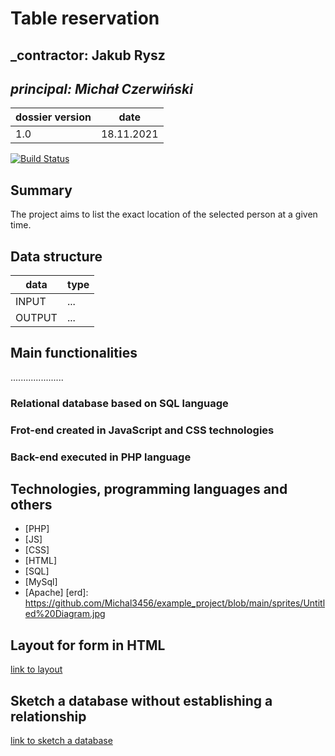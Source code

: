 # Table reservation

## _contractor: Jakub Rysz
## _principal: Michał Czerwiński_

| dossier version | date |
| ------ | ------ |
| 1.0 | 18.11.2021 |

[![Build Status](https://travis-ci.org/joemccann/dillinger.svg?branch=master)](https://travis-ci.org/joemccann/dillinger)

## Summary
The project aims to list the exact location of the selected person at a given time.

## Data structure

| data | type |
| ------ | ------ |
| INPUT |  ... |
| OUTPUT |  ...  |

## Main functionalities
.....................

### Relational database based on SQL language

### Frot-end created in JavaScript and CSS technologies

### Back-end executed in PHP language

## Technologies, programming languages and others

- [PHP]
- [JS]
- [CSS]
- [HTML]
- [SQL]
- [MySql]
- [Apache]
 [erd]: <https://github.com/Michal3456/example_project/blob/main/sprites/Untitled%20Diagram.jpg>
## Layout for form in HTML

[link to layout][form]

## Sketch a database without establishing a relationship

[link to sketch a database][db]

[form]: <https://github.com/Michal3456/4cti/blob/main/17/sprites/database.drawio.png>
[db]: <https://github.com/Michal3456/4cti/blob/main/17/sprites/database.drawio.png>
